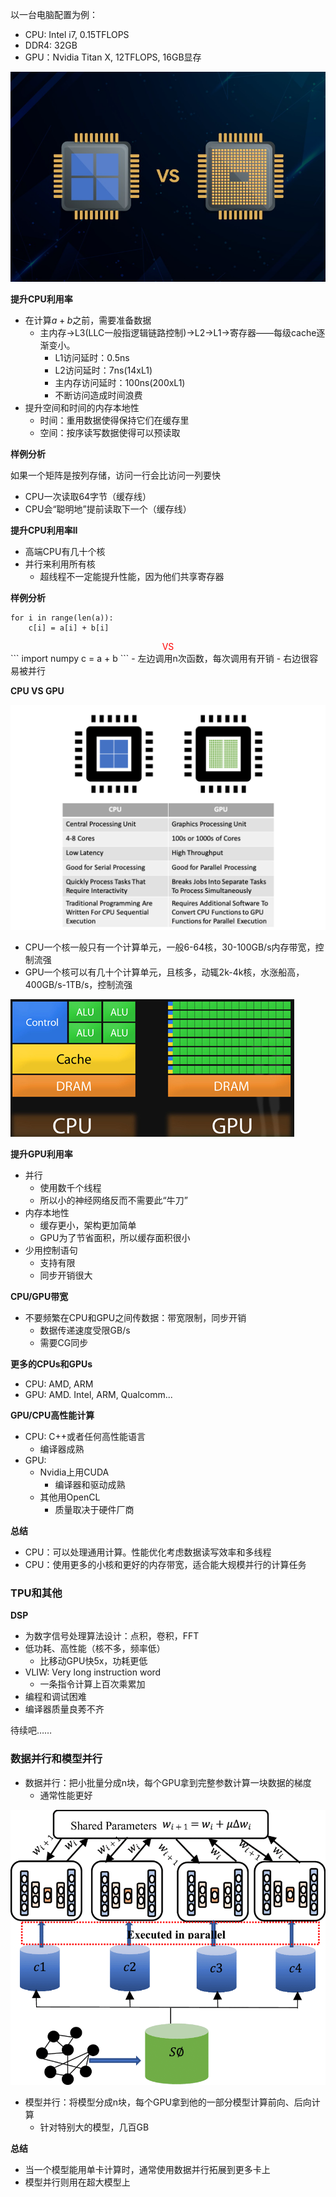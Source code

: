 以一台电脑配置为例：
- CPU: Intel i7, 0.15TFLOPS
- DDR4: 32GB
- GPU：Nvidia Titan X, 12TFLOPS, 16GB显存

![](\Images/CPU-vs-GPU.jpg)

**提升CPU利用率**

- 在计算$a+b$之前，需要准备数据
  - 主内存->L3(LLC一般指逻辑链路控制)->L2->L1->寄存器——每级cache逐渐变小。
    - L1访问延时：0.5ns
    - L2访问延时：7ns(14xL1)
    - 主内存访问延时：100ns(200xL1)
    - 不断访问造成时间浪费
- 提升空间和时间的内存本地性
  - 时间：重用数据使得保持它们在缓存里
  - 空间：按序读写数据使得可以预读取

**样例分析**

如果一个矩阵是按列存储，访问一行会比访问一列要快
- CPU一次读取64字节（缓存线）
- CPU会“聪明地”提前读取下一个（缓存线）

**提升CPU利用率II**

- 高端CPU有几十个核
- 并行来利用所有核
  - 超线程不一定能提升性能，因为他们共享寄存器

**样例分析**

```
for i in range(len(a)):
    c[i] = a[i] + b[i]
```
<center> <font color=red> VS</font></center>
```
import numpy
c = a + b
```
- 左边调用n次函数，每次调用有开销
- 右边很容易被并行

**CPU VS GPU**

![](\Images/1_L9SPSTIq_ptT6a5ejgzmAQ.png)

- CPU一个核一般只有一个计算单元，一般6-64核，30-100GB/s内存带宽，控制流强
- GPU一个核可以有几十个计算单元，且核多，动辄2k-4k核，水涨船高，400GB/s-1TB/s，控制流强

![](\Images/01-cpugpuarch.png)

**提升GPU利用率**

- 并行
  - 使用数千个线程
  - 所以小的神经网络反而不需要此“牛刀”
- 内存本地性
  - 缓存更小，架构更加简单
  - GPU为了节省面积，所以缓存面积很小
- 少用控制语句
  - 支持有限
  - 同步开销很大

**CPU/GPU带宽**

- 不要频繁在CPU和GPU之间传数据：带宽限制，同步开销
  - 数据传递速度受限GB/s
  - 需要CG同步

**更多的CPUs和GPUs**

- CPU: AMD, ARM
- GPU: AMD. Intel, ARM, Qualcomm...

**GPU/CPU高性能计算**

- CPU: C++或者任何高性能语言
  - 编译器成熟
- GPU:
  - Nvidia上用CUDA
    - 编译器和驱动成熟
  - 其他用OpenCL
    - 质量取决于硬件厂商

**总结**

- CPU：可以处理通用计算。性能优化考虑数据读写效率和多线程
- CPU：使用更多的小核和更好的内存带宽，适合能大规模并行的计算任务

### TPU和其他

**DSP**
- 为数字信号处理算法设计：点积，卷积，FFT
- 低功耗、高性能（核不多，频率低）
  - 比移动GPU快5x，功耗更低
- VLIW: Very long instruction word
  - 一条指令计算上百次乘累加
- 编程和调试困难
- 编译器质量良莠不齐

待续吧……
### 数据并行和模型并行

- 数据并行：把小批量分成n块，每个GPU拿到完整参数计算一块数据的梯度
  - 通常性能更好

![](\Images/Data-parallelism-approach-of-DACDRP.png)
- 模型并行：将模型分成n块，每个GPU拿到他的一部分模型计算前向、后向计算
  - 针对特别大的模型，几百GB

**总结**

- 当一个模型能用单卡计算时，通常使用数据并行拓展到更多卡上
- 模型并行则用在超大模型上
